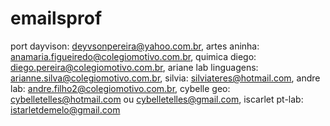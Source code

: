 # emailsprof
port dayvison: deyvsonpereira@yahoo.com.br,
artes aninha: anamaria.figueiredo@colegiomotivo.com.br,
quimica diego: diego.pereira@colegiomotivo.com.br,
ariane lab linguagens: arianne.silva@colegiomotivo.com.br,
silvia: silviateres@hotmail.com,
andre lab: andre.filho2@colegiomotivo.com.br,
cybelle geo: cybelletelles@hotmail.com ou cybelletelles@gmail.com,
iscarlet pt-lab: istarletdemelo@gmail.com
